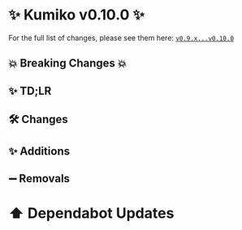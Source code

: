 # ✨ Kumiko v0.10.0 ✨

For the full list of changes, please see them here: [`v0.9.x...v0.10.0`](https://github.com/No767/Kumiko/compare/v0.9.0...v0.10.0)

## :boom: Breaking Changes :boom:


## ✨ TD;LR


## 🛠️ Changes



## ✨ Additions


## ➖ Removals


# ⬆️ Dependabot Updates